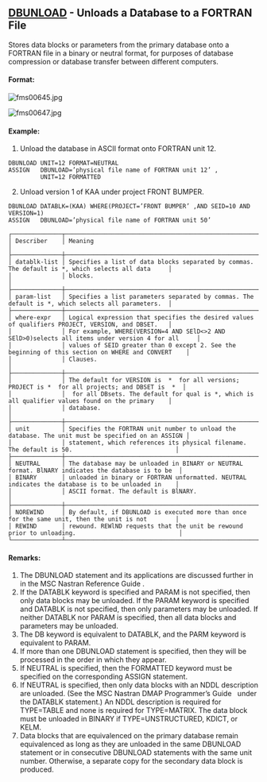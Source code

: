 ## [DBUNLOAD](https://help.hexagonmi.com/bundle/MSC_Nastran_2022.4/page/Nastran_Combined_Book/qrg/fms/TOC.DBUNLOAD.xhtml) - Unloads a Database to a FORTRAN File

Stores data blocks or parameters from the primary database onto a FORTRAN file in a binary or neutral format, for purposes of database compression or database transfer between different computers.

#### Format:

![fms00645.jpg](https://help-be.hexagonmi.com/bundle/MSC_Nastran_2022.4/page/Nastran_Combined_Book/qrg/fms/../../../assets/fms00645.jpg?_LANG=enus)  

![fms00647.jpg](https://help-be.hexagonmi.com/bundle/MSC_Nastran_2022.4/page/Nastran_Combined_Book/qrg/fms/../../../assets/fms00647.jpg?_LANG=enus)  

#### Example:

1. Unload the database in ASCII format onto FORTRAN unit 12.

```nastran
DBUNLOAD UNIT=12 FORMAT=NEUTRAL
ASSIGN   DBUNLOAD=’physical file name of FORTRAN unit 12’ ,
         UNIT=12 FORMATTED
```

2. Unload version 1 of KAA under project FRONT BUMPER.

```nastran
DBUNLOAD DATABLK=(KAA) WHERE(PROJECT=’FRONT BUMPER’ ,AND SEID=10 AND VERSION=1)
ASSIGN   DBUNLOAD=’physical file name of FORTRAN unit 50’
```

```text
┌──────────────┬───────────────────────────────────────────────────────────────────────────────────────────────────┐
│ Describer    │ Meaning                                                                                           │
├──────────────┼───────────────────────────────────────────────────────────────────────────────────────────────────┤
│ datablk-list │ Specifies a list of data blocks separated by commas. The default is *, which selects all data     │
│              │ blocks.                                                                                           │
├──────────────┼───────────────────────────────────────────────────────────────────────────────────────────────────┤
│ param-list   │ Specifies a list parameters separated by commas. The default is *, which selects all parameters.  │
├──────────────┼───────────────────────────────────────────────────────────────────────────────────────────────────┤
│ where-expr   │ Logical expression that specifies the desired values of qualifiers PROJECT, VERSION, and DBSET.   │
│              │ For example, WHERE(VERSION=4 AND SElD<>2 AND SElD>0)selects all items under version 4 for all     │
│              │ values of SEID greater than 0 except 2. See the beginning of this section on WHERE and CONVERT    │
│              │ Clauses.                                                                                          │
├──────────────┼───────────────────────────────────────────────────────────────────────────────────────────────────┤
│              │ The default for VERSION is  *  for all versions; PROJECT is *  for all projects; and DBSET is  *  │
│              │  for all DBsets. The default for qual is *, which is all qualifier values found on the primary    │
│              │ database.                                                                                         │
├──────────────┼───────────────────────────────────────────────────────────────────────────────────────────────────┤
│ unit         │ Specifies the FORTRAN unit number to unload the database. The unit must be specified on an ASSIGN │
│              │ statement, which references its physical filename. The default is 50.                             │
├──────────────┼───────────────────────────────────────────────────────────────────────────────────────────────────┤
│ NEUTRAL      │ The database may be unloaded in BINARY or NEUTRAL format. BlNARY indicates the database is to be  │
│ BINARY       │ unloaded in binary or FORTRAN unformatted. NEUTRAL indicates the database is to be unloaded in    │
│              │ ASCII format. The default is BlNARY.                                                              │
├──────────────┼───────────────────────────────────────────────────────────────────────────────────────────────────┤
│ NOREWIND     │ By default, if DBUNLOAD is executed more than once for the same unit, then the unit is not        │
│ REWIND       │ rewound. REWlND requests that the unit be rewound prior to unloading.                             │
└──────────────┴───────────────────────────────────────────────────────────────────────────────────────────────────┘
```

#### Remarks:

1. The DBUNLOAD statement and its applications are discussed further in    in the MSC Nastran Reference Guide .
2. If the DATABLK keyword is specified and PARAM is not specified, then only data blocks may be unloaded. If the PARAM keyword is specified and DATABLK is not specified, then only parameters may be unloaded. If neither DATABLK nor PARAM is specified, then all data blocks and parameters may be unloaded.
3. The DB keyword is equivalent to DATABLK, and the PARM keyword is equivalent to PARAM.
4. If more than one DBUNLOAD statement is specified, then they will be processed in the order in which they appear.
5. If NEUTRAL is specified, then the FORMATTED keyword must be specified on the corresponding ASSIGN statement.
6. If NEUTRAL is specified, then only data blocks with an NDDL description are unloaded. (See the  MSC Nastran DMAP Programmer’s Guide   under the DATABLK statement.) An NDDL description is required for TYPE=TABLE and none is required for TYPE=MATRlX. The data block must be unloaded in BINARY if TYPE=UNSTRUCTURED, KDlCT, or KELM.
7. Data blocks that are equivalenced on the primary database remain equivalenced as long as they are unloaded in the same DBUNLOAD statement or in consecutive DBUNLOAD statements with the same unit number. Otherwise, a separate copy for the secondary data block is produced.
